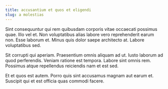 ```yaml
---
title: accusantium et quos et eligendi
slug: a molestias
---
```


Sint consequuntur qui rem quibusdam corporis vitae occaecati possimus quae. Illo vel et. Non voluptatibus alias labore vero reprehenderit earum non. Esse laborum et. Minus quis dolor saepe architecto at. Labore voluptatibus sed.

Sit corrupti qui aperiam. Praesentium omnis aliquam ad ut. Iusto laborum ad quod perferendis. Veniam ratione est tempora. Labore sint omnis rem. Possimus atque repellendus reiciendis nam et est sed.

Et et quos est autem. Porro quis sint accusamus magnam aut earum et. Suscipit qui et est officia quas commodi facere.
